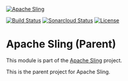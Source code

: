 [![Apache Sling](https://sling.apache.org/res/logos/sling.png)](https://sling.apache.org)

&#32;[![Build Status](https://ci-builds.apache.org/job/Sling/job/modules/job/sling-parent/job/master/badge/icon)](https://ci-builds.apache.org/job/Sling/job/modules/job/sling-parent/job/master/)&#32;[![Sonarcloud Status](https://sonarcloud.io/api/project_badges/measure?project=apache_sling-parent&metric=alert_status)](https://sonarcloud.io/dashboard?id=apache_sling-parent) [![License](https://img.shields.io/badge/License-Apache%202.0-blue.svg)](https://www.apache.org/licenses/LICENSE-2.0)

# Apache Sling (Parent)

This module is part of the [Apache Sling](https://sling.apache.org) project.

This is the parent project for Apache Sling.
